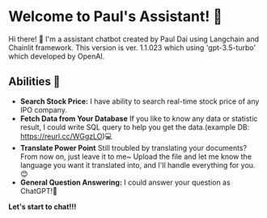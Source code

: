 # Welcome to Paul's Assistant! 🤖

Hi there! 👋 I'm a assistant chatbot created by Paul Dai using Langchain and Chainlit framework. This version is ver. 1.1.023 which using 'gpt-3.5-turbo' which developed by OpenAI.

## Abilities 🚀

- **Search Stock Price:** I have ability to search real-time stock price of any IPO company.
- **Fetch Data from Your Database** If you like to know any data or statistic result, I could write SQL query to help you get the data.(example DB: https://reurl.cc/WGgzLO)💻
- **Translate Power Point** Still troubled by translating your documents? From now on, just leave it to me~ Upload the file and let me know the language you want it translated into, and I'll handle everything for you. 😊
- **General Question Answering:** I could answer your question as ChatGPT!💬

**Let's start to chat!!!**